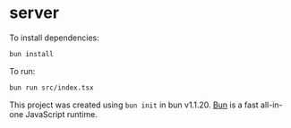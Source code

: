 # server

To install dependencies:

```bash
bun install
```

To run:

```bash
bun run src/index.tsx
```

This project was created using `bun init` in bun v1.1.20. [Bun](https://bun.sh) is a fast all-in-one JavaScript runtime.
